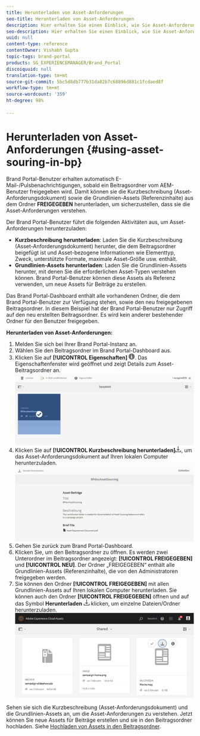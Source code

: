 ```yaml
---
title: Herunterladen von Asset-Anforderungen
seo-title: Herunterladen von Asset-Anforderungen
description: Hier erhalten Sie einen Einblick, wie Sie Asset-Anforderungen und Grundlinien-Assets in Brand Portal herunterladen können.
seo-description: Hier erhalten Sie einen Einblick, wie Sie Asset-Anforderungen und Grundlinien-Assets in Brand Portal herunterladen können.
uuid: null
content-type: reference
contentOwner: Vishabh Gupta
topic-tags: brand-portal
products: SG_EXPERIENCEMANAGER/Brand_Portal
discoiquuid: null
translation-type: tm+mt
source-git-commit: 5bc5d8db777b31da82b7c68896d881c1fcdaed8f
workflow-type: tm+mt
source-wordcount: '359'
ht-degree: 98%

---
```



# Herunterladen von Asset-Anforderungen {#using-asset-souring-in-bp}

Brand Portal-Benutzer erhalten automatisch E-Mail-/Pulsbenachrichtigungen, sobald ein Beitragsordner vom AEM-Benutzer freigegeben wird. Damit können sie die Kurzbeschreibung (Asset-Anforderungsdokument) sowie die Grundlinien-Assets (Referenzinhalte) aus dem Ordner **FREIGEGEBEN** herunterladen, um sicherzustellen, dass sie die Asset-Anforderungen verstehen.

Der Brand Portal-Benutzer führt die folgenden Aktivitäten aus, um Asset-Anforderungen herunterzuladen:

* **Kurzbeschreibung herunterladen**: Laden Sie die Kurzbeschreibung (Asset-Anforderungsdokument) herunter, die dem Beitragsordner beigefügt ist und Asset-bezogene Informationen wie Elementtyp, Zweck, unterstützte Formate, maximale Asset-Größe usw. enthält.
* **Grundlinien-Assets herunterladen**: Laden Sie die Grundlinien-Assets herunter, mit denen Sie die erforderlichen Asset-Typen verstehen können. Brand Portal-Benutzer können diese Assets als Referenz verwenden, um neue Assets für Beiträge zu erstellen.

Das Brand Portal-Dashboard enthält alle vorhandenen Ordner, die dem Brand Portal-Benutzer zur Verfügung stehen, sowie den neu freigegebenen Beitragsordner. In diesem Beispiel hat der Brand Portal-Benutzer nur Zugriff auf den neu erstellten Beitragsordner. Es wird kein anderer bestehender Ordner für den Benutzer freigegeben.

**Herunterladen von Asset-Anforderungen:**

1. Melden Sie sich bei Ihrer Brand Portal-Instanz an.
1. Wählen Sie den Beitragsordner im Brand Portal-Dashboard aus.
1. Klicken Sie auf **[!UICONTROL Eigenschaften]** ![](assets/properties.png). Das Eigenschaftenfenster wird geöffnet und zeigt Details zum Asset-Beitragsordner an.
   ![](assets/download-asset-requirement1.png)
1. Klicken Sie auf **[!UICONTROL Kurzbeschreibung herunterladen]**![](assets/download.png), um das Asset-Anforderungsdokument auf Ihren lokalen Computer herunterzuladen.
   ![](assets/download-asset-requirement2.png)
1. Gehen Sie zurück zum Brand Portal-Dashboard.
1. Klicken Sie, um den Beitragsordner zu öffnen. Es werden zwei Unterordner im Beitragsordner angezeigt: **[!UICONTROL FREIGEGEBEN]** und **[!UICONTROL NEU]**. Der Ordner „FREIGEGEBEN“ enthält alle Grundlinien-Assets (Referenzinhalte), die von den Administratoren freigegeben werden.
1. Sie können den Ordner **[!UICONTROL FREIGEGEBEN]** mit allen Grundlinien-Assets auf Ihren lokalen Computer herunterladen.
Sie können auch den Ordner **[!UICONTROL FREIGEGEBEN]** öffnen und auf das Symbol **Herunterladen** ![](assets/download.png) klicken, um einzelne Dateien/Ordner herunterzuladen.
   ![](assets/download-asset-requirement3.png)

Sehen sie sich die Kurzbeschreibung (Asset-Anforderungsdokument) und die Grundlinien-Assets an, um die Asset-Anforderungen zu verstehen. Jetzt können Sie neue Assets für Beiträge erstellen und sie in den Beitragsordner hochladen. Siehe [Hochladen von Assets in den Beitragsordner](brand-portal-upload-assets-to-contribution-folder.md).

